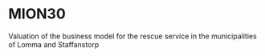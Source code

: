 # MION30
Valuation of the business model for the rescue service in the municipalities of Lomma and Staffanstorp
